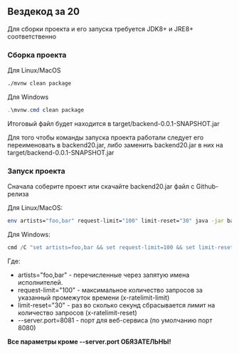 ## Вездекод за 20

Для сборки проекта и его запуска требуется JDK8+ и JRE8+ соответственно
### Сборка проекта
Для Linux/MacOS
```bash
./mvnw clean package
```

Для Windows
```powershell
.\mvnw.cmd clean package
```
Итоговый файл будет находится в target/backend-0.0.1-SNAPSHOT.jar

Для того чтобы команды запуска проекта работали следует его переименовать в backend20.jar, либо заменить backend20.jar в них на target/backend-0.0.1-SNAPSHOT.jar

### Запуск проекта
Сначала соберите проект или скачайте backend20.jar файл с Github-релиза

Для Linux/MacOS:
```bash
env artists="foo,bar" request-limit="100" limit-reset="30" java -jar backend20.jar --server.port=8081
```

Для Windows:
```powershell
cmd /C "set artists=foo,bar && set request-limit=100 && set limit-reset=30 && java -jar backend20.jar --server.port=8081"
```

Где:
* artists="foo,bar" - перечисленные через запятую имена исполнителей.
* request-limit="100" - максимальное количество запросов за указанный промежуток времени (x-ratelimit-limit)
* limit-reset="30" - раз во сколько секунд сбрасывается лимит на количество запросов (x-ratelimit-reset)
* --server.port=8081 - порт для веб-сервиса (по умолчанию порт 8080)

**Все параметры кроме --server.port ОБЯЗАТЕЛЬНЫ!**